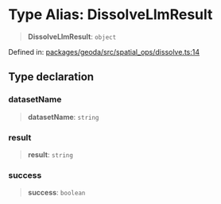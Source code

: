 # Type Alias: DissolveLlmResult

> **DissolveLlmResult**: `object`

Defined in: [packages/geoda/src/spatial\_ops/dissolve.ts:14](https://github.com/GeoDaCenter/openassistant/blob/2c7e2a603db0fcbd6603996e5ea15006191c5f7f/packages/geoda/src/spatial_ops/dissolve.ts#L14)

## Type declaration

### datasetName

> **datasetName**: `string`

### result

> **result**: `string`

### success

> **success**: `boolean`
